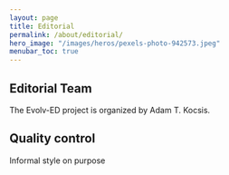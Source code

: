 ```yaml
---
layout: page
title: Editorial 
permalink: /about/editorial/
hero_image: "/images/heros/pexels-photo-942573.jpeg"
menubar_toc: true
---
```



## Editorial Team

The Evolv-ED project is organized by Adam T. Kocsis. 

## Quality control 

Informal style on purpose
